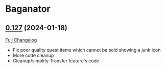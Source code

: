 # Baganator

## [0.127](https://github.com/plusmouse/Baganator/tree/0.127) (2024-01-18)
[Full Changelog](https://github.com/plusmouse/Baganator/compare/0.126...0.127) 

- Fix poor quality quest items which cannot be sold showing a junk icon  
- More code cleanup  
- Cleanup/simplify Transfer feature's code  
